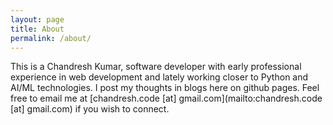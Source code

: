 ```yaml
---
layout: page
title: About
permalink: /about/
---
```


This is a Chandresh Kumar, software developer with early professional experience in web development and lately working closer to Python and AI/ML technologies. I post my thoughts in blogs here on github pages. Feel free to email me at [chandresh.code [at] gmail.com](mailto:chandresh.code [at] gmail.com) if you wish to connect.